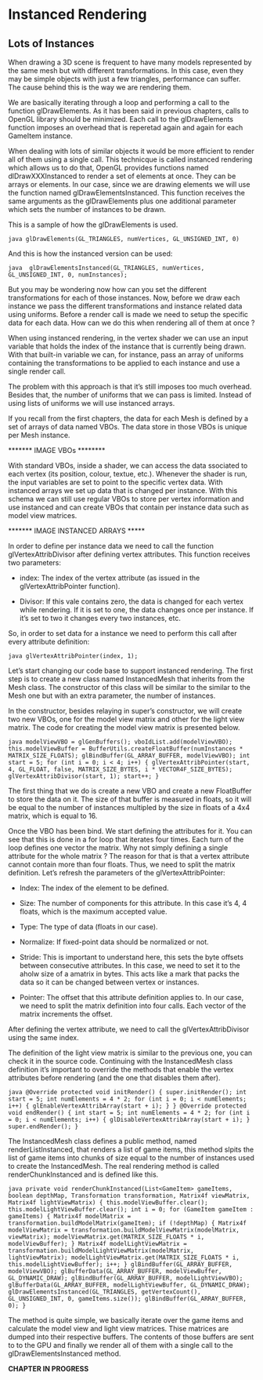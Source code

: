 # Instanced Rendering

## Lots of Instances

When drawing a 3D scene is frequent to have many models represented by the same mesh but with different transformations. In this case, even they may be simple objects with just a few triangles, performance can suffer. The cause behind this is the way we are rendering them.

We are basically iterating through a loop and performing a call to the function glDrawElements. As it has been said in previous chapters, calls to OpenGL library should be minimized. Each call to the glDrawElements function imposes an overhead that is reperetad again and again for each GameItem instance.

When dealing with lots of similar objects it would be more efficient to render all of them using a single call. This technicque is called instanced rendering which allows us to do that, OpenGL provides functions named dlDrawXXXInstanced to render a set of elements at once. They can be arrays or elements. In our case, since we are drawing elements we will use the function named glDrawElementsInstanced. This function receives the same arguments as the glDrawElements plus one additional parameter which sets the number of instances to be drawn.

This is a sample of how the glDrawElements is used.

``java
glDrawElements(GL_TRIANGLES, numVertices, GL_UNSIGNED_INT, 0)
``

And this is how the instanced version can be used:


``java 
glDrawElementsInstanced(GL_TRIANGLES, numVertices, GL_UNSIGNED_INT, 0, numInstances);
``

But you may be wondering now how can you set the different transformations for each of those instances. Now, before we draw each instance we pass the different transformations and instance related data using uniforms. Before a render call is made we need to setup the specific data for each data. How can we do this when rendering all of them at once ?

When using instanced rendering, in the vertex shader we can use an input variable that holds the index of the instance that is currently being drawn. With that built-in variable we can, for instance, pass an array of uniforms containing the transformations to be applied to each instance and use a single render call.

The problem with this approach is that it’s still imposes too much overhead. Besides that, the number of uniforms that we can pass is limited. Instead of using lists of uniforms we will use instanced arrays.

If you recall from the first chapters, the data for each Mesh is defined by a set of arrays of data named VBOs. The data store in those VBOs is unique per Mesh instance.

\*\*\*\*\*\*\* IMAGE VBOs \*\*\*\*\*\*\*\*

With standard VBOs, inside a shader, we can access the data ssociated to each vertex \(its position, colour, textue, etc.\). Whenever the shader is run, the input variables are set to point to the specific vertex data. With instanced arrays we set up data that is changed per instance. With this schema we can still use regular VBOs to store per vertex information and use instanced and can create VBOs that contain per instance data such as model view matrices.

\*\*\*\*\*\*\* IMAGE INSTANCED ARRAYS \*\*\*\*\*

In order to define per instance data we need to call the function glVertexAttribDivisor after defining vertex attributes. This function receives two parameters:

* index: The index of the vertex attribute \(as issued in the glVertexAttribPointer function\).

* Divisor: If this vale contains zero, the data is changed for each vertex while rendering. If it is set to one, the data changes once per instance. If it’s set to two it changes every two instances, etc.


So, in order to set data for a instance we need to perform this call after every attribute definition:


``
java glVertexAttribPointer(index, 1);
``

Let’s start changing our code base to support instanced rendering. The first step is to create a new class named InstancedMesh that inherits from the Mesh class. The constructor of this class will be similar to the similar to the Mesh one but with an extra parameter, the number of instances.

In the constructor, besides relaying in super’s constructor, we will create two new VBOs, one for the model view matrix and other for the light view matrix. The code for creating the model view matrix is presented below.

``java
modelViewVBO = glGenBuffers();
vboIdList.add(modelViewVBO);
this.modelViewBuffer = BufferUtils.createFloatBuffer(numInstances * MATRIX_SIZE_FLOATS);
glBindBuffer(GL_ARRAY_BUFFER, modelViewVBO);
int start = 5;
for (int i = 0; i < 4; i++) {
 glVertexAttribPointer(start, 4, GL_FLOAT, false, MATRIX_SIZE_BYTES, i * VECTOR4F_SIZE_BYTES);
 glVertexAttribDivisor(start, 1);
 start++;
}
``

The first thing that we do is create a new VBO and create a new FloatBuffer to store the data on it. The size of that buffer is measured in floats, so it will be equal to the number of instances multipled by the size in floats of a 4x4 matrix, which is equal to 16.

Once the VBO has been bind. We start defining the attributes for it. You can see that this is done in a for loop that iterates four times. Each turn of the loop defines one vector the matrix. Why not simply defining a single attribute for the whole matrix ? The reason for that is that a vertex attribute cannot contain more than four floats. Thus, we need to split the matrix definition. Let’s refresh the parameters of the glVertexAttribPointer:

* Index: The index of the element to be defined.

* Size: The number of components for this attribute. In this case it’s 4, 4 floats, which is the maximum accepted value.

* Type: The type of data \(floats in our case\).

* Normalize: If fixed-point data should be normalized or not.

* Stride: This is important to understand here, this sets the byte offsets between consecutive attributes. In this case, we need to set it to the aholw size of a amatrix in bytes. This acts like a mark that packs the data so it can be changed between vertex or instances.

* Pointer: The offset that this attribute definition applies to. In our case, we need to split the matrix definition into four calls. Each vector of the matrix increments the offset.


After defining the vertex attribute, we need to call the glVertexAttribDivisor using the same index.

The definition of the light view matrix is similar to the previous one, you can check it in the source code. Continuing with the InstancedMesh class definition it’s important to override the methods that enable the vertex attributes before rendering \(and the one that disables them after\).

``java
@Override
protected void initRender() {
 super.initRender();
 int start = 5;
 int numElements = 4 * 2;
 for (int i = 0; i < numElements; i++) {
 glEnableVertexAttribArray(start + i);
 }
}
@Override
protected void endRender() {
 int start = 5;
 int numElements = 4 * 2;
 for (int i = 0; i < numElements; i++) {
 glDisableVertexAttribArray(start + i);
 }
 super.endRender();
}
``

The InstancedMesh class defines a public method, named renderListInstanced, that renders a list of game items, this method slpits the list of game items into chunks of size equal to the number of instances used to create the InstancedMesh. The real rendering method is called renderChunkInstanced and is defined like this.

``java
private void renderChunkInstanced(List<GameItem> gameItems, boolean depthMap, Transformation transformation, Matrix4f viewMatrix, Matrix4f lightViewMatrix) {
 this.modelViewBuffer.clear();
 this.modelLightViewBuffer.clear();
 int i = 0;
 for (GameItem gameItem : gameItems) {
 Matrix4f modelMatrix = transformation.buildModelMatrix(gameItem);
 if (!depthMap) {
 Matrix4f modelViewMatrix = transformation.buildModelViewMatrix(modelMatrix, viewMatrix);
 modelViewMatrix.get(MATRIX_SIZE_FLOATS * i, modelViewBuffer);
 }
 Matrix4f modelLightViewMatrix = transformation.buildModelLightViewMatrix(modelMatrix, lightViewMatrix);
 modelLightViewMatrix.get(MATRIX_SIZE_FLOATS * i, this.modelLightViewBuffer);
 i++;
 }
 glBindBuffer(GL_ARRAY_BUFFER, modelViewVBO);
 glBufferData(GL_ARRAY_BUFFER, modelViewBuffer, GL_DYNAMIC_DRAW);
 glBindBuffer(GL_ARRAY_BUFFER, modelLightViewVBO);
 glBufferData(GL_ARRAY_BUFFER, modelLightViewBuffer, GL_DYNAMIC_DRAW);
 glDrawElementsInstanced(GL_TRIANGLES, getVertexCount(), GL_UNSIGNED_INT, 0, gameItems.size());
 glBindBuffer(GL_ARRAY_BUFFER, 0);
}
``

The method is quite simple, we basically iterate over the game items and calculate the model view and light view matrices. Thise matrices are dumped into their respective buffers. The contents of those buffers are sent to to the GPU and finally we render all of them with a single call to the glDrawElementsInstanced method.

**CHAPTER IN PROGRESS**
